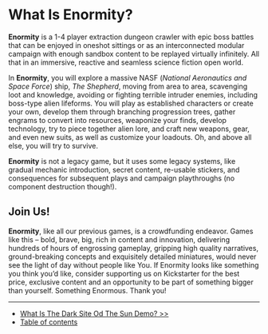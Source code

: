 # What Is Enormity?

**Enormity** is a 1-4 player extraction dungeon crawler with epic boss battles that can be enjoyed 
in oneshot sittings or as an interconnected modular campaign with enough sandbox content to be 
replayed virtually infinitely. All that in an immersive, reactive and seamless science fiction open world.

In **Enormity**, you will explore a massive NASF (_National Aeronautics and Space Force_) ship, _The Shepherd_, 
moving from area to area, scavenging loot and knowledge, avoiding or fighting terrible intruder enemies, 
including boss-type alien lifeforms. You will play as established characters or create your own, develop 
them through branching progression trees, gather engrams to convert into resources, weaponize your finds, 
develop technology, try to piece together alien lore, and craft new weapons, gear, and even new suits, as 
well as customize your loadouts. Oh, and above all else, you will try to survive.

**Enormity** is not a legacy game, but it uses some legacy systems, like gradual mechanic introduction, 
secret content, re-usable stickers, and consequences for subsequent plays and campaign playthroughs 
(no component destruction though!).

## Join Us!

**Enormity**, like all our previous games, is a crowdfunding endeavor. Games like this – bold, brave, 
big, rich in content and innovation, delivering hundreds of hours of engrossing gameplay, gripping high 
quality narratives, ground-breaking concepts and exquisitely detailed miniatures, would never see the light 
of day without people like You. If Enormity looks like something you think you’d like, consider supporting 
us on Kickstarter for the best price, exclusive content and an opportunity to be part of something bigger 
than yourself. Something Enormous. Thank you!

---

- [What Is The Dark Site Od The Sun Demo? >>](what-is-the-dark-side-of-the-sun-demo.md)
- [Table of contents](README.md)